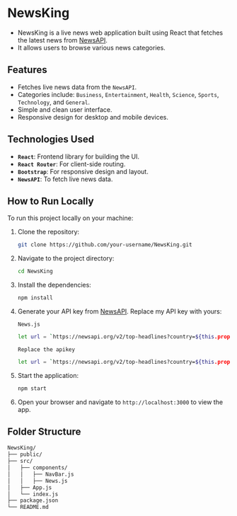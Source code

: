 # NewsKing

- NewsKing is a live news web application built using React that fetches the latest news from [NewsAPI](https://newsapi.org). 
- It allows users to browse various news categories.

## Features

- Fetches live news data from the ```NewsAPI```.
- Categories include: ```Business```, ```Entertainment```, ```Health```, ```Science```, ```Sports```, ```Technology```, and ```General```.
- Simple and clean user interface.
- Responsive design for desktop and mobile devices.

## Technologies Used

- **```React```**: Frontend library for building the UI.
- **```React Router```**: For client-side routing.
- **```Bootstrap```**: For responsive design and layout.
- **```NewsAPI```**: To fetch live news data.

## How to Run Locally

To run this project locally on your machine:

1. Clone the repository:

    ```bash
    git clone https://github.com/your-username/NewsKing.git
    ```

2. Navigate to the project directory:

    ```bash
    cd NewsKing
    ```

3. Install the dependencies:

    ```bash
    npm install
    ```

4. Generate your API key from [NewsAPI](https://newsapi.org). Replace my API key with yours:

    ```News.js```
    ```bash
    let url = `https://newsapi.org/v2/top-headlines?country=${this.props.country}&category=${this.props.category}&apiKey=cbedc4d03a6940258ab91a7e4e4b3a15&page=1&pageSize=${this.props.pageSize}`;
    ```
    ```Replace the apikey```
    ```bash
    let url = `https://newsapi.org/v2/top-headlines?country=${this.props.country}&category=${this.props.category}&apiKey=...........&page=1&pageSize=${this.props.pageSize}`;
    ```

5. Start the application:

    ```bash
    npm start
    ```

6. Open your browser and navigate to `http://localhost:3000` to view the app.

## Folder Structure

```bash
NewsKing/
├── public/
├── src/
│   ├── components/
│   │   ├── NavBar.js
│   │   ├── News.js
│   ├── App.js
│   └── index.js
├── package.json
└── README.md
```
